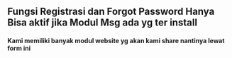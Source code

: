 ## Fungsi Registrasi dan Forgot Password Hanya Bisa aktif jika Modul Msg ada yg ter install

#### Kami memiliki banyak modul website yg akan kami share nantinya lewat form ini
